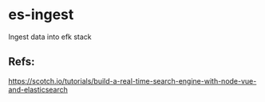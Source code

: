 # es-ingest
Ingest data into efk stack

## Refs:

https://scotch.io/tutorials/build-a-real-time-search-engine-with-node-vue-and-elasticsearch
